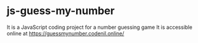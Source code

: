 # js-guess-my-number
It is a JavaScript coding project for a number guessing game
It is accessible online at https://guessmynumber.codenil.online/
